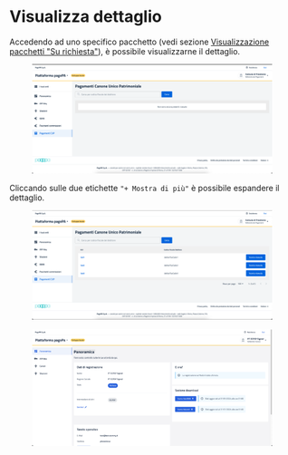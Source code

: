 # Visualizza dettaglio

Accedendo ad uno specifico pacchetto (vedi sezione [Visualizzazione pacchetti "Su richiesta"](../visualizzazione-pacchetti-su-richiesta/)), è possibile visualizzarne il dettaglio.

<figure><img src="../../../../../.gitbook/assets/image.png" alt=""><figcaption></figcaption></figure>

Cliccando sulle due etichette `"+ Mostra di più"` è possibile espandere il dettaglio.

<figure><img src="../../../../../.gitbook/assets/image (1).png" alt=""><figcaption></figcaption></figure>

<figure><img src="../../../../../.gitbook/assets/image (2).png" alt=""><figcaption></figcaption></figure>
